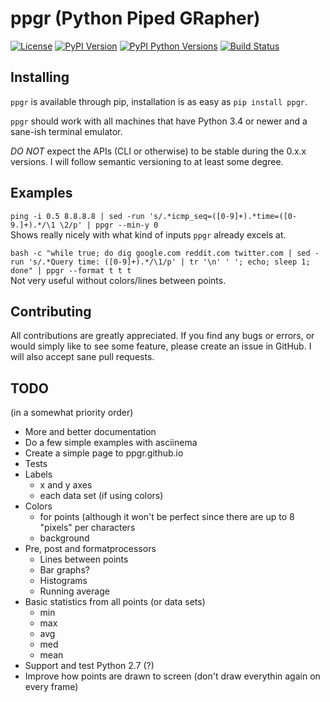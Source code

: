 # ppgr (Python Piped GRapher)
[![License](https://img.shields.io/pypi/l/ppgr.svg)]()
[![PyPI Version](https://img.shields.io/pypi/v/ppgr.svg)](https://pypi.python.org/pypi/ppgr)
[![PyPI Python Versions](https://img.shields.io/pypi/pyversions/ppgr.svg)](https://pypi.python.org/pypi/ppgr)
[![Build Status](https://travis-ci.org/PolarPayne/ppgr.svg?branch=master)](https://travis-ci.org/PolarPayne/ppgr)

## Installing
`ppgr` is available through pip, installation is as easy as `pip install ppgr`.

`ppgr` should work with all machines that have Python 3.4 or newer and a sane-ish terminal emulator.

*DO NOT* expect the APIs (CLI or otherwise) to be stable during the 0.x.x versions.
I will follow semantic versioning to at least some degree.

## Examples
`ping -i 0.5 8.8.8.8 | sed -run 's/.*icmp_seq=([0-9]+).*time=([0-9.]+).*/\1 \2/p' | ppgr --min-y 0`  
Shows really nicely with what kind of inputs `ppgr` already excels at.

`bash -c "while true; do dig google.com reddit.com twitter.com | sed -run 's/.*Query time: ([0-9]+).*/\1/p' | tr '\n' ' '; echo; sleep 1; done" | ppgr --format t t t`  
Not very useful without colors/lines between points.


## Contributing
All contributions are greatly appreciated. If you find any bugs or errors, or would simply like to
see some feature, please create an issue in GitHub. I will also accept sane pull requests.

## TODO
(in a somewhat priority order)

* More and better documentation
* Do a few simple examples with asciinema
* Create a simple page to ppgr.github.io
* Tests
* Labels
    * x and y axes
    * each data set (if using colors)
* Colors
    * for points (although it won't be perfect since there are up to 8 "pixels" per characters
    * background
* Pre, post and formatprocessors
    * Lines between points
    * Bar graphs?
    * Histograms
    * Running average
* Basic statistics from all points (or data sets)
    * min
    * max
    * avg
    * med
    * mean
* Support and test Python 2.7 (?)
* Improve how points are drawn to screen (don't draw everythin again on every frame)
